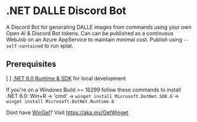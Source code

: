 # .NET DALLE Discord Bot
A Discord Bot for generating DALLE images from commands using your own Open AI & Discord Bot tokens. Can can be published as a continuous WebJob on an Azure AppService to maintain minimal cost. Publish using `--self-contained` to run xplat.

## Prerequisites
[ ] [.NET 6.0 Runtime & SDK](https://dotnet.microsoft.com/en-us/download/dotnet/6.0) for local development

If you're on a Windows Build >= 16299 follow these commands to install .NET 6.0: 
Win+R -> 'cmd' -> `winget install Microsoft.DotNet.SDK.6` -> `winget install Microsoft.DotNet.Runtime.6`

Dont have [WinGet](https://github.com/microsoft/winget-pkgs)? Visit https://aka.ms/GetWinget

